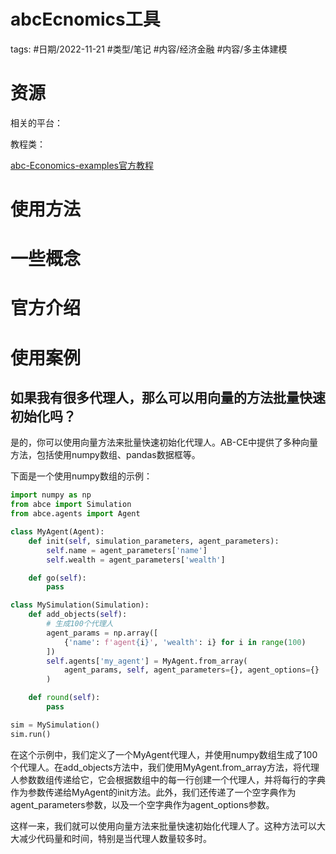 # abcEcnomics工具



tags: #日期/2022-11-21 #类型/笔记 #内容/经济金融 #内容/多主体建模 



# 资源

相关的平台：

教程类：

[abc-Economics-examples官方教程](https://github.com/AB-CE/examples.git)



# 使用方法


# 一些概念

# 官方介绍





# 使用案例



## 如果我有很多代理人，那么可以用向量的方法批量快速初始化吗？



是的，你可以使用向量方法来批量快速初始化代理人。AB-CE中提供了多种向量方法，包括使用numpy数组、pandas数据框等。

下面是一个使用numpy数组的示例：

```python
import numpy as np
from abce import Simulation
from abce.agents import Agent

class MyAgent(Agent):
    def init(self, simulation_parameters, agent_parameters):
        self.name = agent_parameters['name']
        self.wealth = agent_parameters['wealth']

    def go(self):
        pass

class MySimulation(Simulation):
    def add_objects(self):
        # 生成100个代理人
        agent_params = np.array([
            {'name': f'agent{i}', 'wealth': i} for i in range(100)
        ])
        self.agents['my_agent'] = MyAgent.from_array(
            agent_params, self, agent_parameters={}, agent_options={}
        )

    def round(self):
        pass

sim = MySimulation()
sim.run()

```

在这个示例中，我们定义了一个MyAgent代理人，并使用numpy数组生成了100个代理人。在add_objects方法中，我们使用MyAgent.from_array方法，将代理人参数数组传递给它，它会根据数组中的每一行创建一个代理人，并将每行的字典作为参数传递给MyAgent的init方法。此外，我们还传递了一个空字典作为agent_parameters参数，以及一个空字典作为agent_options参数。

这样一来，我们就可以使用向量方法来批量快速初始化代理人了。这种方法可以大大减少代码量和时间，特别是当代理人数量较多时。




